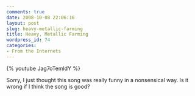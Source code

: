 ```yaml
---
comments: true
date: 2008-10-08 22:06:16
layout: post
slug: heavy-metallic-farming
title: Heavy, Metallic Farming
wordpress_id: 74
categories:
- From the Internets
---
```


{% youtube Jag7oTemldY %}

Sorry, I just thought this song was really funny in a nonsensical way. Is it wrong if I think the song is good?
